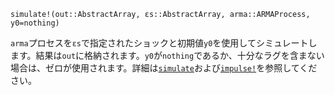 ```
simulate!(out::AbstractArray, εs::AbstractArray, arma::ARMAProcess, y0=nothing)
```

`arma`プロセスを`εs`で指定されたショックと初期値`y0`を使用してシミュレートします。結果は`out`に格納されます。`y0`が`nothing`であるか、十分なラグを含まない場合は、ゼロが使用されます。詳細は[`simulate`](@ref)および[`impulse!`](@ref)を参照してください。
